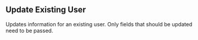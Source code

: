 Update Existing User
--------------------
Updates information for an existing user. Only fields that should be updated
need to be passed.
